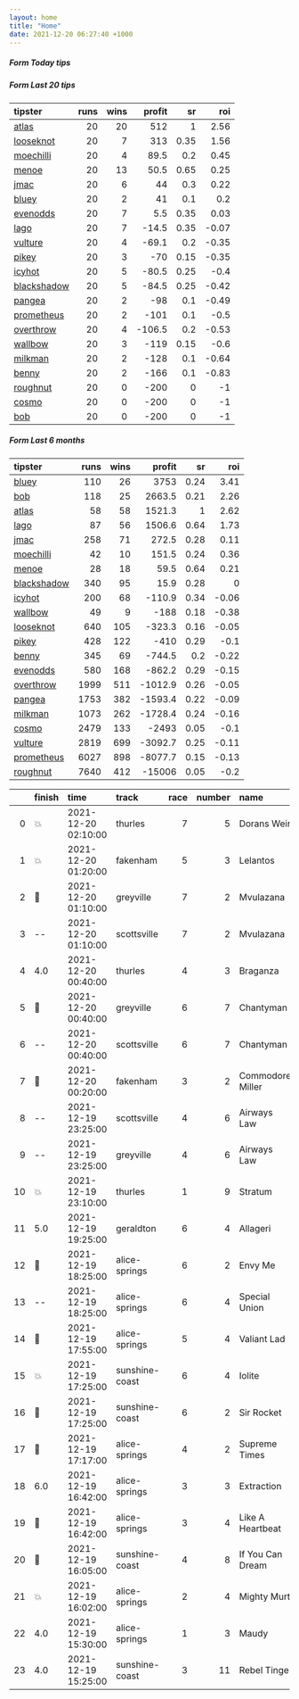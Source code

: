 ```yaml
---   
layout: home  
title: "Home"   
date: 2021-12-20 06:27:40 +1000  
---   
```



##### Form Today tips   

##### Form Last 20 tips   

| tipster                                                         |   runs |   wins |   profit |   sr |   roi |
|:----------------------------------------------------------------|-------:|-------:|---------:|-----:|------:|
| [atlas](https://mrwayneo.github.io/tips/atlas.html)             |     20 |     20 |    512   | 1    |  2.56 |
| [looseknot](https://mrwayneo.github.io/tips/looseknot.html)     |     20 |      7 |    313   | 0.35 |  1.56 |
| [moechilli](https://mrwayneo.github.io/tips/moechilli.html)     |     20 |      4 |     89.5 | 0.2  |  0.45 |
| [menoe](https://mrwayneo.github.io/tips/menoe.html)             |     20 |     13 |     50.5 | 0.65 |  0.25 |
| [jmac](https://mrwayneo.github.io/tips/jmac.html)               |     20 |      6 |     44   | 0.3  |  0.22 |
| [bluey](https://mrwayneo.github.io/tips/bluey.html)             |     20 |      2 |     41   | 0.1  |  0.2  |
| [evenodds](https://mrwayneo.github.io/tips/evenodds.html)       |     20 |      7 |      5.5 | 0.35 |  0.03 |
| [lago](https://mrwayneo.github.io/tips/lago.html)               |     20 |      7 |    -14.5 | 0.35 | -0.07 |
| [vulture](https://mrwayneo.github.io/tips/vulture.html)         |     20 |      4 |    -69.1 | 0.2  | -0.35 |
| [pikey](https://mrwayneo.github.io/tips/pikey.html)             |     20 |      3 |    -70   | 0.15 | -0.35 |
| [icyhot](https://mrwayneo.github.io/tips/icyhot.html)           |     20 |      5 |    -80.5 | 0.25 | -0.4  |
| [blackshadow](https://mrwayneo.github.io/tips/blackshadow.html) |     20 |      5 |    -84.5 | 0.25 | -0.42 |
| [pangea](https://mrwayneo.github.io/tips/pangea.html)           |     20 |      2 |    -98   | 0.1  | -0.49 |
| [prometheus](https://mrwayneo.github.io/tips/prometheus.html)   |     20 |      2 |   -101   | 0.1  | -0.5  |
| [overthrow](https://mrwayneo.github.io/tips/overthrow.html)     |     20 |      4 |   -106.5 | 0.2  | -0.53 |
| [wallbow](https://mrwayneo.github.io/tips/wallbow.html)         |     20 |      3 |   -119   | 0.15 | -0.6  |
| [milkman](https://mrwayneo.github.io/tips/milkman.html)         |     20 |      2 |   -128   | 0.1  | -0.64 |
| [benny](https://mrwayneo.github.io/tips/benny.html)             |     20 |      2 |   -166   | 0.1  | -0.83 |
| [roughnut](https://mrwayneo.github.io/tips/roughnut.html)       |     20 |      0 |   -200   | 0    | -1    |
| [cosmo](https://mrwayneo.github.io/tips/cosmo.html)             |     20 |      0 |   -200   | 0    | -1    |
| [bob](https://mrwayneo.github.io/tips/bob.html)                 |     20 |      0 |   -200   | 0    | -1    |

##### Form Last 6 months   

| tipster                                                         |   runs |   wins |   profit |   sr |   roi |
|:----------------------------------------------------------------|-------:|-------:|---------:|-----:|------:|
| [bluey](https://mrwayneo.github.io/tips/bluey.html)             |    110 |     26 |   3753   | 0.24 |  3.41 |
| [bob](https://mrwayneo.github.io/tips/bob.html)                 |    118 |     25 |   2663.5 | 0.21 |  2.26 |
| [atlas](https://mrwayneo.github.io/tips/atlas.html)             |     58 |     58 |   1521.3 | 1    |  2.62 |
| [lago](https://mrwayneo.github.io/tips/lago.html)               |     87 |     56 |   1506.6 | 0.64 |  1.73 |
| [jmac](https://mrwayneo.github.io/tips/jmac.html)               |    258 |     71 |    272.5 | 0.28 |  0.11 |
| [moechilli](https://mrwayneo.github.io/tips/moechilli.html)     |     42 |     10 |    151.5 | 0.24 |  0.36 |
| [menoe](https://mrwayneo.github.io/tips/menoe.html)             |     28 |     18 |     59.5 | 0.64 |  0.21 |
| [blackshadow](https://mrwayneo.github.io/tips/blackshadow.html) |    340 |     95 |     15.9 | 0.28 |  0    |
| [icyhot](https://mrwayneo.github.io/tips/icyhot.html)           |    200 |     68 |   -110.9 | 0.34 | -0.06 |
| [wallbow](https://mrwayneo.github.io/tips/wallbow.html)         |     49 |      9 |   -188   | 0.18 | -0.38 |
| [looseknot](https://mrwayneo.github.io/tips/looseknot.html)     |    640 |    105 |   -323.3 | 0.16 | -0.05 |
| [pikey](https://mrwayneo.github.io/tips/pikey.html)             |    428 |    122 |   -410   | 0.29 | -0.1  |
| [benny](https://mrwayneo.github.io/tips/benny.html)             |    345 |     69 |   -744.5 | 0.2  | -0.22 |
| [evenodds](https://mrwayneo.github.io/tips/evenodds.html)       |    580 |    168 |   -862.2 | 0.29 | -0.15 |
| [overthrow](https://mrwayneo.github.io/tips/overthrow.html)     |   1999 |    511 |  -1012.9 | 0.26 | -0.05 |
| [pangea](https://mrwayneo.github.io/tips/pangea.html)           |   1753 |    382 |  -1593.4 | 0.22 | -0.09 |
| [milkman](https://mrwayneo.github.io/tips/milkman.html)         |   1073 |    262 |  -1728.4 | 0.24 | -0.16 |
| [cosmo](https://mrwayneo.github.io/tips/cosmo.html)             |   2479 |    133 |  -2493   | 0.05 | -0.1  |
| [vulture](https://mrwayneo.github.io/tips/vulture.html)         |   2819 |    699 |  -3092.7 | 0.25 | -0.11 |
| [prometheus](https://mrwayneo.github.io/tips/prometheus.html)   |   6027 |    898 |  -8077.7 | 0.15 | -0.13 |
| [roughnut](https://mrwayneo.github.io/tips/roughnut.html)       |   7640 |    412 | -15006   | 0.05 | -0.2  |

|    | finish            | time                | track          |   race |   number | name             |   odds | tipster            |
|---:|:------------------|:--------------------|:---------------|-------:|---------:|:-----------------|-------:|:-------------------|
|  0 | :boom:            | 2021-12-20 02:10:00 | thurles        |      7 |        5 | Dorans Weir      |   5    | looseknot          |
|  1 | :boom:            | 2021-12-20 01:20:00 | fakenham       |      5 |        3 | Lelantos         |   2.1  | evenodds,overthrow |
|  2 | :2nd_place_medal: | 2021-12-20 01:10:00 | greyville      |      7 |        2 | Mvulazana        |   0    | milkman            |
|  3 | --                | 2021-12-20 01:10:00 | scottsville    |      7 |        2 | Mvulazana        |   0    | milkman            |
|  4 | 4.0               | 2021-12-20 00:40:00 | thurles        |      4 |        3 | Braganza         |   2.35 | overthrow,milkman  |
|  5 | :2nd_place_medal: | 2021-12-20 00:40:00 | greyville      |      6 |        7 | Chantyman        |   0    | vulture            |
|  6 | --                | 2021-12-20 00:40:00 | scottsville    |      6 |        7 | Chantyman        |   0    | vulture            |
|  7 | :2nd_place_medal: | 2021-12-20 00:20:00 | fakenham       |      3 |        2 | Commodore Miller |   3.3  | overthrow          |
|  8 | --                | 2021-12-19 23:25:00 | scottsville    |      4 |        6 | Airways Law      |   0    | vulture,milkman    |
|  9 | --                | 2021-12-19 23:25:00 | greyville      |      4 |        6 | Airways Law      |   0    | milkman            |
| 10 | :boom:            | 2021-12-19 23:10:00 | thurles        |      1 |        9 | Stratum          |   1.6  | overthrow          |
| 11 | 5.0               | 2021-12-19 19:25:00 | geraldton      |      6 |        4 | Allageri         |   8    | pangea             |
| 12 | :2nd_place_medal: | 2021-12-19 18:25:00 | alice-springs  |      6 |        2 | Envy Me          |   3.45 | vulture            |
| 13 | --                | 2021-12-19 18:25:00 | alice-springs  |      6 |        4 | Special Union    |   6.6  | looseknot          |
| 14 | :2nd_place_medal: | 2021-12-19 17:55:00 | alice-springs  |      5 |        4 | Valiant Lad      |   3    | vulture            |
| 15 | :boom:            | 2021-12-19 17:25:00 | sunshine-coast |      6 |        4 | Iolite           |   2.6  | milkman,icyhot     |
| 16 | :2nd_place_medal: | 2021-12-19 17:25:00 | sunshine-coast |      6 |        2 | Sir Rocket       |   3.25 | pangea             |
| 17 | :2nd_place_medal: | 2021-12-19 17:17:00 | alice-springs  |      4 |        2 | Supreme Times    |   5    | pangea,blackshadow |
| 18 | 6.0               | 2021-12-19 16:42:00 | alice-springs  |      3 |        3 | Extraction       |  10    | pangea,blackshadow |
| 19 | :3rd_place_medal: | 2021-12-19 16:42:00 | alice-springs  |      3 |        4 | Like A Heartbeat |   3.4  | vulture            |
| 20 | :2nd_place_medal: | 2021-12-19 16:05:00 | sunshine-coast |      4 |        8 | If You Can Dream |   3.2  | overthrow          |
| 21 | :boom:            | 2021-12-19 16:02:00 | alice-springs  |      2 |        4 | Mighty Murt      |  15    | vulture            |
| 22 | 4.0               | 2021-12-19 15:30:00 | alice-springs  |      1 |        3 | Maudy            |   3.7  | vulture            |
| 23 | 4.0               | 2021-12-19 15:25:00 | sunshine-coast |      3 |       11 | Rebel Tinge      |   5    | looseknot          |